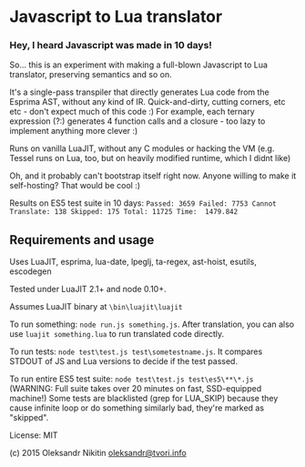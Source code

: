 ﻿# Javascript to Lua translator

### Hey, I heard Javascript was made in 10 days!

So... this is an experiment with making a full-blown Javascript to Lua translator, preserving semantics and so on.

It's a single-pass transpiler that directly generates Lua code from the Esprima AST, without any kind of IR.
Quick-and-dirty, cutting corners, etc etc - don't expect much of this code :)
For example, each ternary expression (?:) generates 4 function calls and a closure - too lazy to implement anything more clever :)

Runs on vanilla LuaJIT, without any C modules or hacking the VM (e.g. Tessel runs on Lua, too, but on heavily modified runtime, which I didnt like)

Oh, and it probably can't bootstrap itself right now. Anyone willing to make it self-hosting? That would be cool :)

Results on ES5 test suite in 10 days:
`Passed: 3659 Failed: 7753 Cannot Translate: 138 Skipped: 175 Total: 11725 Time:  1479.842`

## Requirements and usage

Uses LuaJIT, esprima, lua-date, lpeglj, ta-regex, ast-hoist, esutils, escodegen

Tested under LuaJIT 2.1+ and node 0.10+.

Assumes LuaJIT binary at `\bin\luajit\luajit`

To run something: `node run.js something.js`. After translation, you can also use `luajit something.lua` to run translated code directly.

To run tests: `node test\test.js test\sometestname.js`. It compares STDOUT of JS and Lua versions to decide if the test passed.

To run entire ES5 test suite: `node test\test.js test\es5\**\*.js` (WARNING: Full suite takes over 20 minutes on fast, SSD-equipped machine!)
Some tests are blacklisted (grep for LUA_SKIP) because they cause infinite loop or do something similarly bad, they're marked as "skipped".


License: MIT

(c) 2015 Oleksandr Nikitin <oleksandr@tvori.info>
